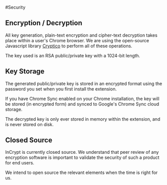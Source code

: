 #Security

## Encryption / Decryption

All key generation, plain-text encryption and cipher-text decryption takes place within a user's Chrome browser. We are using the open-source Javascript library [Cryptico](https://github.com/wwwtyro/cryptico) to perform all of these operations.

The key used is an RSA public/private key with a 1024-bit length. 

## Key Storage

The generated public/private key is stored in an encrypted format using the password you set when you first install the extension.

If you have Chrome Sync enabled on your Chrome installation, the key will be stored (in encrypted form) and synced to Google's Chrome Sync cloud storage.

The decrypted key is only ever stored in memory within the extension, and is never stored on disk.

## Closed Source

InCrypt is currently closed source. We understand that peer review of any encryption software is important to validate the security of such a product for end users. 

We intend to open source the relevant elements when the time is right for us.
